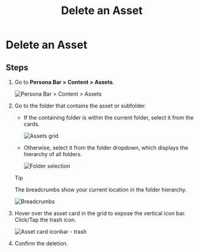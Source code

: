 ﻿---
uid: delete-asset
locale: en
title: Delete an Asset
dnneditions: DNN Platform,Evoq Content,Evoq Engage
dnnversion: 09.02.00
related-topics: add-assets,edit-asset-properties,edit-asset-permissions,move-asset,copy-asset,download-asset
---

# Delete an Asset

## Steps

1.  Go to **Persona Bar \> Content \> Assets**.
    
    ![Persona Bar > Content > Assets](/images/scr-pbar-host-Content-E91.png)
    
2.  Go to the folder that contains the asset or subfolder.
    
    *   If the containing folder is within the current folder, select it from the cards.
        
          
        
        ![Assets grid](/images/scr-Assets-assetlist-grid-E90.png)
        
          
        
    *   Otherwise, select it from the folder dropdown, which displays the hierarchy of all folders.
        
          
        
        ![Folder selection](/images/scr-Assets-folderdropdown-E90.png)
        
          
        
    
    > [!Tip]
    > The breadcrumbs show your current location in the folder hierarchy.
    
      
    
    ![Breadcrumbs](/images/scr-Assets-breadcrumbs-E90.png)
    
      
    
3.  Hover over the asset card in the grid to expose the vertical icon bar. Click/Tap the trash icon.
    
      
    
    ![Asset card iconbar - trash](/images/scr-Assets-assetcard-iconbar-delete-E90.png)
    
      
    
4.  Confirm the deletion.
